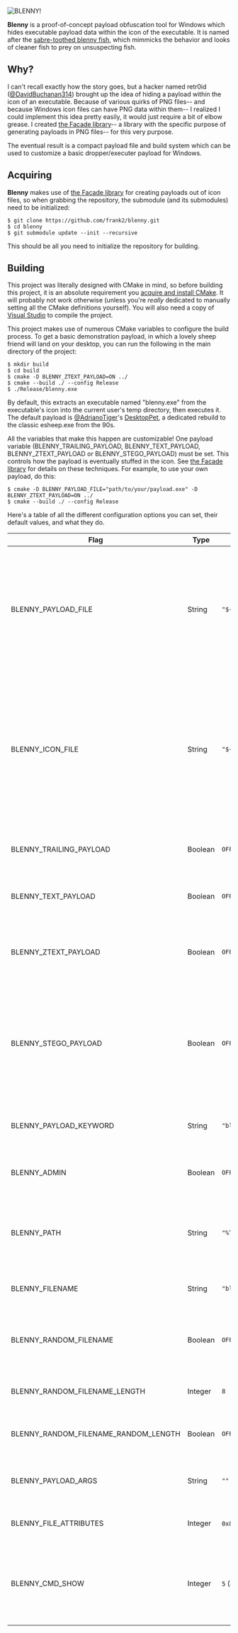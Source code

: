 ![BLENNY!](https://frank2.github.io/img/blenny.png "BLENNY!")

**Blenny** is a proof-of-concept payload obfuscation tool for Windows which hides executable payload data within the icon of the executable. It is named after the [sabre-toothed blenny fish](https://en.wikipedia.org/wiki/Sabre-toothed_blenny), which mimmicks the behavior and looks of cleaner fish to prey on unsuspecting fish.

## Why?

I can't recall exactly how the story goes, but a hacker named retr0id ([@DavidBuchanan314](https://github.com/DavidBuchanan314)) brought up the idea of hiding a payload within the icon of an executable. Because of various quirks of PNG files-- and because Windows icon files can have PNG data within them-- I realized I could implement this idea pretty easily, it would just require a bit of elbow grease. I created [the Facade library](https://github.com/frank2/facade)-- a library with the specific purpose of generating payloads in PNG files-- for this very purpose.

The eventual result is a compact payload file and build system which can be used to customize a basic dropper/executer payload for Windows.

## Acquiring

**Blenny** makes use of [the Facade library](https://github.com/frank2/facade) for creating payloads out of icon files, so when grabbing the repository, the submodule (and its submodules) need to be initialized:

```
$ git clone https://github.com/frank2/blenny.git
$ cd blenny
$ git submodule update --init --recursive
```

This should be all you need to initialize the repository for building.

## Building

This project was literally designed with CMake in mind, so before building this project, it is an absolute requirement you [acquire and install CMake](https://cmake.org). It will probably not work otherwise (unless you're *really* dedicated to manually setting all the CMake definitions yourself). You will also need a copy of [Visual Studio](https://visualstudio.microsoft.com) to compile the project.

This project makes use of numerous CMake variables to configure the build process. To get a basic demonstration payload, in which a lovely sheep friend will land on your desktop, you can run the following in the main directory of the project:

```
$ mkdir build
$ cd build
$ cmake -D BLENNY_ZTEXT_PAYLOAD=ON ../
$ cmake --build ./ --config Release
$ ./Release/blenny.exe
```

By default, this extracts an executable named "blenny.exe" from the executable's icon into the current user's temp directory, then executes it. The default payload is [@AdrianoTiger](https://github.com/adrianotiger)'s [DesktopPet](https://github.com/Adrianotiger/desktopPet/), a dedicated rebuild to the classic esheep.exe from the 90s.

All the variables that make this happen are customizable! One payload variable (BLENNY\_TRAILING\_PAYLOAD, BLENNY\_TEXT\_PAYLOAD, BLENNY\_ZTEXT\_PAYLOAD or BLENNY\_STEGO\_PAYLOAD) must be set. This controls how the payload is eventually stuffed in the icon. See [the Facade library](https://github.com/frank2/facade) for details on these techniques. For example, to use your own payload, do this:

```
$ cmake -D BLENNY_PAYLOAD_FILE="path/to/your/payload.exe" -D BLENNY_ZTEXT_PAYLOAD=ON ../
$ cmake --build ./ --config Release
```

Here's a table of all the different configuration options you can set, their default values, and what they do.

| Flag | Type | Default value | Purpose |
| ---- | ---- | ------------- | ------- |
| BLENNY\_PAYLOAD\_FILE | String | `"${PROJECT_SOURCE_DIR}/res/defaultpayload.exe"` | The payload to embed in the icon file. **Note:** Because the eventual execution technique is `ShellExecuteA`, this can be any file that can be launched from Explorer, such as a batch script! |
| BLENNY\_ICON\_FILE | String | `"${PROJECT_SOURCE_DIR}/res/defaulticon.ico"` | The icon to use for the executable and embed the payload in. **Note:** Not all icons will work! A PNG section is required to be in the icon file. Check your target icon's data in a hex editor to see if a PNG image is included! |
| BLENNY\_TRAILING\_PAYLOAD | Boolean | `OFF` | Enable a trailing data payload within the icon's PNG file. |
| BLENNY\_TEXT\_PAYLOAD | Boolean | `OFF` | Enable a `tEXt` section payload within the icon's PNG file. |
| BLENNY\_ZTEXT\_PAYLOAD | Boolean | `OFF` | Enable a `zTXt` section payload within the icon's PNG file, which is a compressed `tEXt` payload. |
| BLENNY\_STEGO\_PAYLOAD | Boolean | `OFF` | Enable a steganographic payload within the icon's PNG file. **Note:** because of the image size of most icons being limited to 256x256, not all payloads will fit in this option! |
| BLENNY\_PAYLOAD\_KEYWORD | String | `"blenny"` | For text/ztext payloads, set the keyword labelling the payload data. |
| BLENNY\_ADMIN | Boolean | `OFF` | Enables the `runas` keyword to run the payload as an administrator. |
| BLENNY\_PATH | String | `"%TEMP%"` | The path to store the payload before executing. Environment variables are expanded at execution time. |
| BLENNY\_FILENAME | String | `"blenny"` | The filename to give the payload upon extraction. |
| BLENNY\_RANDOM\_FILENAME | Boolean | `OFF` | Enable a random filename to be generated for the payload upon extraction. |
| BLENNY\_RANDOM\_FILENAME\_LENGTH | Integer | `8` | Adjust the length of the random filename. |
| BLENNY\_RANDOM\_FILENAME\_RANDOM\_LENGTH | Boolean | `OFF` | Give the filename a random length upon extraction. |
| BLENNY\_PAYLOAD\_ARGS | String | `""` | The arguments to give the payload file upon execution. |
| BLENNY\_FILE\_ATTRIBUTES | Integer | `0x80` (aka `FILE_ATTRIBUTE_NORMAL`) | The file attributes to give to the file upon creation. |
| BLENNY\_CMD\_SHOW | Integer | `5` (aka `SW_SHOW`) | The visual disposition of the payload file upon execution. Another example is `SW_HIDE`, which is 0. |
